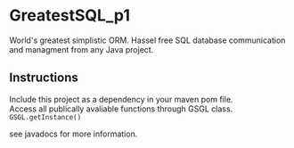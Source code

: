 # GreatestSQL_p1
World's greatest simplistic ORM. Hassel free SQL database communication and managment from any Java project. 

## Instructions  
  Include this project as a dependency in your maven pom file.  
  Access all publically avaliable functions through GSGL class.  
    `GSGL.getInstance()`
    
see javadocs for more information. 
